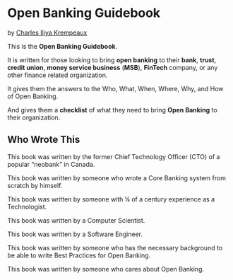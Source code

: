 # Open Banking Guidebook

by [Charles Iliya Krempeaux](http://changelog.ca/)

This is the **Open Banking Guidebook**.

It is written for those looking to bring **open banking** to their
**bank**, **trust**, **credit union**, **money service business** (**MSB**), **FinTech** company, or any other finance related organization.

It gives them the answers to the Who, What, When, Where, Why, and How of Open Banking.

And gives them a **checklist** of what they need to bring **Open Banking** to their organization.

## Who Wrote This

This book was written by the former Chief Technology Officer (CTO) of a popular “neobank” in Canada.

This book was written by someone who wrote a Core Banking system from scratch by himself.

This book was written by someone with ¼ of a century experience as a Technologist.

This book was written by a Computer Scientist.

This book was written by a Software Engineer.

This book was written by someone who has the necessary background to be able to write Best Practices for Open Banking.

This book was written by someone who cares about Open Banking.
